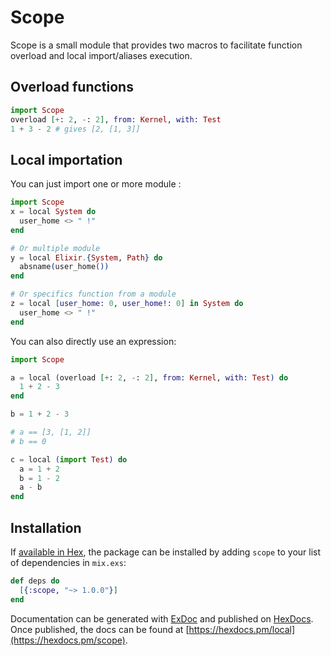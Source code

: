 # Scope

Scope is a small module that provides two macros to facilitate 
function overload and local import/aliases execution.

## Overload functions

```elixir
import Scope 
overload [+: 2, -: 2], from: Kernel, with: Test
1 + 3 - 2 # gives [2, [1, 3]]
```

## Local importation

You can just import one or more module :

```elixir
import Scope 
x = local System do
  user_home <> " !"
end

# Or multiple module
y = local Elixir.{System, Path} do 
  absname(user_home())
end

# Or specifics function from a module 
z = local [user_home: 0, user_home!: 0] in System do 
  user_home <> " !"
end
```

You can also directly use an expression:

```elixir
import Scope 

a = local (overload [+: 2, -: 2], from: Kernel, with: Test) do 
  1 + 2 - 3
end

b = 1 + 2 - 3 

# a == [3, [1, 2]]
# b == 0

c = local (import Test) do 
  a = 1 + 2 
  b = 1 - 2 
  a - b 
end
```


## Installation

If [available in Hex](https://hex.pm/docs/publish), the package can be installed
by adding `scope` to your list of dependencies in `mix.exs`:

```elixir
def deps do
  [{:scope, "~> 1.0.0"}]
end
```

Documentation can be generated with [ExDoc](https://github.com/elixir-lang/ex_doc)
and published on [HexDocs](https://hexdocs.pm). Once published, the docs can
be found at [https://hexdocs.pm/local](https://hexdocs.pm/scope).

